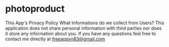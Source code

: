 # photoproduct
This App's Privacy Policy What Informations do we collect from Users? This application does not share personal information with third parties nor does it store any information about you. If you have any questions feel free to contact me directly at freeappvn83@gmail.com
